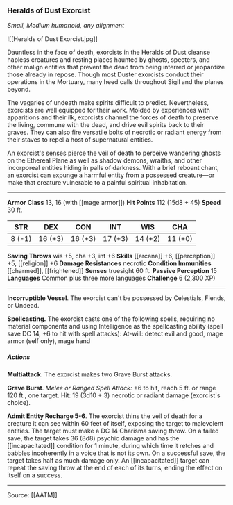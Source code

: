 ### Heralds of Dust Exorcist
_Small, Medium humanoid, any alignment_

![[Heralds of Dust Exorcist.jpg]]

Dauntless in the face of death, exorcists in the Heralds of Dust cleanse hapless creatures and resting places haunted by ghosts, specters, and other malign entities that prevent the dead from being interred or jeopardize those already in repose. Though most Duster exorcists conduct their operations in the Mortuary, many heed calls throughout Sigil and the planes beyond.

The vagaries of undeath make spirits difficult to predict. Nevertheless, exorcists are well equipped for their work. Molded by experiences with apparitions and their ilk, exorcists channel the forces of death to preserve the living, commune with the dead, and drive evil spirits back to their graves. They can also fire versatile bolts of necrotic or radiant energy from their staves to repel a host of supernatural entities.

An exorcist's senses pierce the veil of death to perceive wandering ghosts on the Ethereal Plane as well as shadow demons, wraiths, and other incorporeal entities hiding in palls of darkness. With a brief reboant chant, an exorcist can expunge a harmful entity from a possessed creature—or make that creature vulnerable to a painful spiritual inhabitation.




---

**Armor Class** 13, 16 (with [[mage armor]])
**Hit Points** 112 (15d8 + 45)
**Speed** 30 ft.

| STR     | DEX     | CON     | INT     | WIS     | CHA     |
|---------|---------|---------|---------|---------|---------|
| 8 (-1) | 16 (+3) | 16 (+3) | 17 (+3) | 14 (+2) | 11 (+0) |

**Saving Throws** wis +5, cha +3, int +6
**Skills** [[arcana]] +6, [[perception]] +5, [[religion]] +6
**Damage Resistances** necrotic
**Condition Immunities** [[charmed]], [[frightened]]
**Senses** truesight 60 ft.
**Passive Perception** 15
**Languages** Common plus three more languages
**Challenge** 6 (2,300 XP)

---

**Incorruptible Vessel**. The exorcist can't be possessed by Celestials, Fiends, or Undead.

**Spellcasting.** The exorcist casts one of the following spells, requiring no material components and using Intelligence as the spellcasting ability (spell save DC 14, +6 to hit with spell attacks): At-will: detect evil and good, mage armor (self only), mage hand

##### Actions
**Multiattack**. The exorcist makes two Grave Burst attacks.

**Grave Burst**. _Melee or Ranged Spell Attack:_ +6 to hit, reach 5 ft. or range 120 ft., one target. Hit: 19 (3d10 + 3) necrotic or radiant damage (exorcist's choice).

**Admit Entity Recharge 5-6**. The exorcist thins the veil of death for a creature it can see within 60 feet of itself, exposing the target to malevolent entities. The target must make a DC 14 Charisma saving throw. On a failed save, the target takes 36 (8d8) psychic damage and has the [[incapacitated]] condition for 1 minute, during which time it retches and babbles incoherently in a voice that is not its own. On a successful save, the target takes half as much damage only. An [[incapacitated]] target can repeat the saving throw at the end of each of its turns, ending the effect on itself on a success.


---

Source: [[AATM]]
